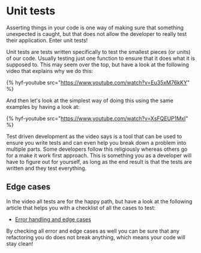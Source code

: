 # Unit tests

Asserting things in your code is one way of making sure that something unexpected is caught, but that does not allow the developer to really test their application. Enter unit tests!

Unit tests are tests written specifically to test the smallest pieces (or units) of our code. Usually testing just one function to ensure that it does what it is supposed to. This may seem over the top, but have a look at the following video that explains why we do this:

{% hyf-youtube src="https://www.youtube.com/watch?v=Eu35xM76kKY" %}

And then let's look at the simplest way of doing this using the same examples by having a look at:

{% hyf-youtube src="https://www.youtube.com/watch?v=XsFQEUP1MxI" %}

Test driven development as the video says is a tool that can be used to ensure you write tests and can even help you break down a problem into multiple parts. Some developers follow this religiously whereas others go for a make it work first approach. This is something you as a developer will have to figure out for yourself, as long as the end result is that the tests are written and they test everything.

## Edge cases

In the video all tests are for the happy path, but have a look at the following article that helps you with a checklist of all the cases to test:

-   [Error handling and edge cases](https://www.freecodecamp.org/news/a-beginners-guide-to-testing-implement-these-quick-checks-to-test-your-code-d50027ad5eed/)

By checking all error and edge cases as well you can be sure that any refactoring you do does not break anything, which means your code will stay clean!
